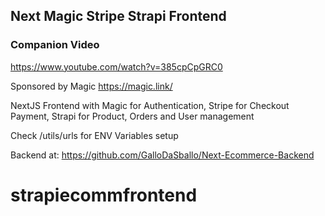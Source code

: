 ## Next Magic Stripe Strapi Frontend

### Companion Video
https://www.youtube.com/watch?v=385cpCpGRC0


Sponsored by Magic https://magic.link/

NextJS Frontend with Magic for Authentication, Stripe for Checkout Payment, Strapi for Product, Orders and User management

Check /utils/urls for ENV Variables setup

Backend at:
https://github.com/GalloDaSballo/Next-Ecommerce-Backend
# strapiecommfrontend
